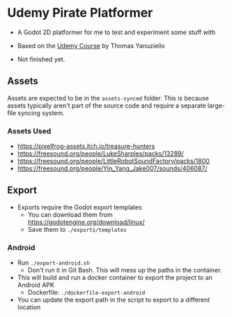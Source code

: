 # Udemy Pirate Platformer

- A Godot 2D platformer for me to test and experiment some stuff with
- Based on the [Udemy Course](https://www.udemy.com/share/10ao3O3@1iwbvJ1AzlgIe49A60Eb47rogq-yoOd4co__NADaAQz4J55WiSaD9h7i5UX6uoDaNw==/) by Thomas Yanuziello

- Not finished yet. 


## Assets
Assets are expected to be in the `assets-synced` folder. This is because assets typically aren't part of the source code and require a separate large-file syncing system.

### Assets Used
- https://pixelfrog-assets.itch.io/treasure-hunters
- https://freesound.org/people/LukeSharples/packs/13289/
- https://freesound.org/people/LittleRobotSoundFactory/packs/1800
- https://freesound.org/people/Yin_Yang_Jake007/sounds/406087/

## Export

- Exports require the Godot export templates
  - You can download them from https://godotengine.org/download/linux/
  - Save them to `./exports/templates`

### Android

- Run `./export-android.sh`
  - Don't run it in Git Bash. This will mess up the paths in the container.
- This will build and run a docker container to export the project to an Android APK
  - Dockerfile: `./dockerfile-export-android`
- You can update the export path in the script to export to a different location

